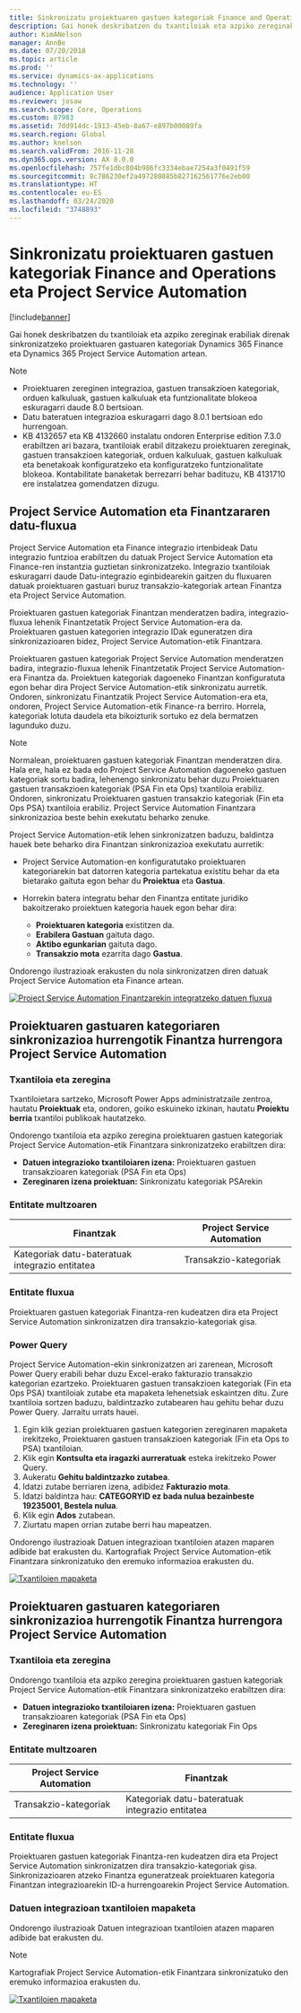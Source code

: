 ```yaml
---
title: Sinkronizatu proiektuaren gastuen kategoriak Finance and Operations eta Project Service Automation
description: Gai honek deskribatzen du txantiloiak eta azpiko zereginak erabiliak direnak sinkronizatzeko proiektuaren gastuaren kategoriak Microsoft Dynamics 365 Finance eta Dynamics 365 Project Service Automation artean.
author: KimANelson
manager: AnnBe
ms.date: 07/20/2018
ms.topic: article
ms.prod: ''
ms.service: dynamics-ax-applications
ms.technology: ''
audience: Application User
ms.reviewer: josaw
ms.search.scope: Core, Operations
ms.custom: 87983
ms.assetid: 7dd914dc-1913-45eb-8a67-e897b00089fa
ms.search.region: Global
ms.author: knelson
ms.search.validFrom: 2016-11-28
ms.dyn365.ops.version: AX 8.0.0
ms.openlocfilehash: 757fe1dbc804b986fc3334ebae7254a3f0491f59
ms.sourcegitcommit: 8c786230ef2a497280885b827162561776e2eb00
ms.translationtype: HT
ms.contentlocale: eu-ES
ms.lasthandoff: 03/24/2020
ms.locfileid: "3748893"
---
```

# <a name="synchronize-project-expense-categories-between-finance-and-operations-and-project-service-automation"></a>Sinkronizatu proiektuaren gastuen kategoriak Finance and Operations eta Project Service Automation

[!include[banner](../includes/banner.md)]

Gai honek deskribatzen du txantiloiak eta azpiko zereginak erabiliak direnak sinkronizatzeko proiektuaren gastuaren kategoriak Dynamics 365 Finance eta Dynamics 365 Project Service Automation artean.

> [!NOTE]
> - Proiektuaren zereginen integrazioa, gastuen transakzioen kategoriak, orduen kalkuluak, gastuen kalkuluak eta funtzionalitate blokeoa eskuragarri daude 8.0 bertsioan.
> - Datu bateratuen integrazioa eskuragarri dago 8.0.1 bertsioan edo hurrengoan.
> - KB 4132657 eta KB 4132660 instalatu ondoren Enterprise edition 7.3.0 erabiltzen ari bazara, txantiloiak erabil ditzakezu proiektuaren zereginak, gastuen transakzioen kategoriak, orduen kalkuluak, gastuen kalkuluak eta benetakoak konfiguratzeko eta konfiguratzeko funtzionalitate blokeoa. Kontabilitate banaketak berrezarri behar badituzu, KB 4131710 ere instalatzea gomendatzen dizugu.

## <a name="data-flow-for-project-service-automation-and-finance"></a>Project Service Automation eta Finantzararen datu-fluxua

Project Service Automation eta Finance integrazio irtenbideak Datu integrazio funtzioa erabiltzen du datuak Project Service Automation eta Finance-ren instantzia guztietan sinkronizatzeko. Integrazio txantiloiak eskuragarri daude Datu-integrazio eginbidearekin gaitzen du fluxuaren datuak proiektuaren gastuari buruz transakzio-kategoriak artean Finantza eta Project Service Automation.

Proiektuaren gastuen kategoriak Finantzan menderatzen badira, integrazio-fluxua lehenik Finantzetatik Project Service Automation-era da. Proiektuaren gastuen kategorien integrazio IDak eguneratzen dira sinkronizazioaren bidez, Project Service Automation-etik Finantzara.

Proiektuaren gastuen kategoriak Project Service Automation menderatzen badira, integrazio-fluxua lehenik Finantzetatik Project Service Automation-era Finantza da. Proiektuen kategoriak dagoeneko Finantzan konfiguratuta egon behar dira Project Service Automation-etik sinkronizatu aurretik. Ondoren, sinkronizatu Finantzatik Project Service Automation-era eta, ondoren, Project Service Automation-etik Finance-ra berriro. Horrela, kategoriak lotuta daudela eta bikoizturik sortuko ez dela bermatzen lagunduko duzu.

> [!NOTE]
> Normalean, proiektuaren gastuen kategoriak Finantzan menderatzen dira. Hala ere, hala ez bada edo Project Service Automation dagoeneko gastuen kategoriak sortu badira, lehenengo sinkronizatu behar duzu Proiektuaren gastuen transakzioen kategoriak (PSA Fin eta Ops) txantiloia erabiliz. Ondoren, sinkronizatu Proiektuaren gastuen transakzio kategoriak (Fin eta Ops PSA) txantiloia erabiliz. Project Service Automation Finantzara sinkronizazioa beste behin exekutatu beharko zenuke.
>
> Project Service Automation-etik lehen sinkronizatzen baduzu, baldintza hauek bete beharko dira Finantzan sinkronizazioa exekutatu aurretik:
>
> - Project Service Automation-en konfiguratutako proiektuaren kategoriarekin bat datorren kategoria partekatua existitu behar da eta bietarako gaituta egon behar du **Proiektua** eta **Gastua**.
> - Horrekin batera integratu behar den Finantza entitate juridiko bakoitzerako proiektuen kategoria hauek egon behar dira:
>
>     - **Proiektuaren kategoria** existitzen da. 
>     - **Erabilera Gastuan** gaituta dago.
>     - **Aktibo egunkarian** gaituta dago.
>     - **Transakzio mota** ezarrita dago **Gastua**.

Ondorengo ilustrazioak erakusten du nola sinkronizatzen diren datuak Project Service Automation eta Finance artean.

[![Project Service Automation Finantzarekin integratzeko datuen fluxua](./media/ProjectExpenseCategoriesFlow.png)](./media/ProjectExpenseCategoriesFlow.png)

## <a name="project-expense-category-synchronization-from-finance-to-project-service-automation"></a>Proiektuaren gastuaren kategoriaren sinkronizazioa hurrengotik Finantza hurrengora Project Service Automation

### <a name="template-and-task"></a>Txantiloia eta zeregina

Txantiloietara sartzeko, Microsoft Power Apps administratzaile zentroa, hautatu **Proiektuak** eta, ondoren, goiko eskuineko izkinan, hautatu **Proiektu berria** txantiloi publikoak hautatzeko.

Ondorengo txantiloia eta azpiko zeregina proiektuaren gastuen kategoriak Project Service Automation-etik Finantzara sinkronizatzeko erabiltzen dira:

- **Datuen integrazioko txantiloiaren izena:** Proiektuaren gastuen transakzioaren kategoriak (PSA Fin eta Ops)
- **Zereginaren izena proiektuan:** Sinkronizatu kategoriak PSArekin

### <a name="entity-set"></a>Entitate multzoaren

| Finantzak                           | Project Service Automation |
|-----------------------------------|----------------------------|
| Kategoriak datu-bateratuak integrazio entitatea | Transakzio-kategoriak     |

### <a name="entity-flow"></a>Entitate fluxua

Proiektuaren gastuen kategoriak Finantza-ren kudeatzen dira eta Project Service Automation sinkronizatzen dira transakzio-kategoriak gisa.

### <a name="power-query"></a>Power Query

Project Service Automation-ekin sinkronizatzen ari zarenean, Microsoft Power Query erabili behar duzu Excel-erako fakturazio transakzio kategorian ezartzeko. Proiektuaren gastuen transakzioen kategoriak (Fin eta Ops PSA) txantiloiak zutabe eta mapaketa lehenetsiak eskaintzen ditu. Zure txantiloia sortzen baduzu, baldintzazko zutabearen hau gehitu behar duzu Power Query. Jarraitu urrats hauei.

1. Egin klik gezian proiektuaren gastuen kategorien zereginaren mapaketa irekitzeko, Proiektuaren gastuen transakzioen kategoriak (Fin eta Ops to PSA) txantiloian.
2. Klik egin **Kontsulta eta iragazki aurreratuak** esteka irekitzeko Power Query.
2. Aukeratu **Gehitu baldintzazko zutabea**.
3. Idatzi zutabe berriaren izena, adibidez **Fakturazio mota**.
4. Idatzi baldintza hau: **CATEGORYID ez bada nulua bezainbeste 19235001, Bestela nulua**.
5. Klik egin **Ados** zutabean.
6. Ziurtatu mapen orrian zutabe berri hau mapeatzen.

Ondorengo ilustrazioak Datuen integrazioan txantiloien atazen maparen adibide bat erakusten du. Kartografiak Project Service Automation-etik Finantzara sinkronizatuko den eremuko informazioa erakusten du.

[![Txantiloien mapaketa](./media/ProjectExpenseCategoriesToPSAMapping.jpg)](./media/ProjectExpenseCategoriesToPSAMapping.jpg)

## <a name="project-expense-category-synchronization-from-project-service-automation-to-finance"></a>Proiektuaren gastuaren kategoriaren sinkronizazioa hurrengotik Finantza hurrengora Project Service Automation

### <a name="template-and-task"></a>Txantiloia eta zeregina

Ondorengo txantiloia eta azpiko zeregina proiektuaren gastuen kategoriak Project Service Automation-etik Finantzara sinkronizatzeko erabiltzen dira:

- **Datuen integrazioko txantiloiaren izena:** Proiektuaren gastuen transakzioaren kategoriak (PSA Fin eta Ops)
- **Zereginaren izena proiektuan:** Sinkronizatu kategoriak Fin Ops

### <a name="entity-set"></a>Entitate multzoaren

| Project Service Automation | Finantzak                           |
|----------------------------|-----------------------------------|
| Transakzio-kategoriak     | Kategoriak datu-bateratuak integrazio entitatea |

### <a name="entity-flow"></a>Entitate fluxua

Proiektuaren gastuen kategoriak Finantza-ren kudeatzen dira eta Project Service Automation sinkronizatzen dira transakzio-kategoriak gisa. Sinkronizazioaren atzeko Finantza eguneratzeak proiektuaren kategoria Finantzan integrazioarekin ID-a hurrengoarekin Project Service Automation.

### <a name="template-mapping-in-data-integration"></a>Datuen integrazioan txantiloien mapaketa

Ondorengo ilustrazioak Datuen integrazioan txantiloien atazen maparen adibide bat erakusten du.

> [!NOTE]
> Kartografiak Project Service Automation-etik Finantzara sinkronizatuko den eremuko informazioa erakusten du.

[![Txantiloien mapaketa](./media/ProjectExpenseCategoriesToFinOpsMapping.jpg)](./media/ProjectExpenseCategoriesToFinOpsMapping.jpg)
